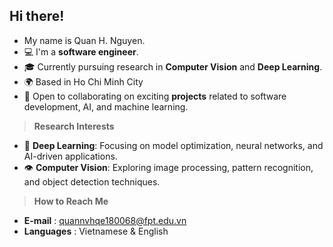 ## Hi there!
- My name is Quan H. Nguyen.
- 💻 I'm a <b>software engineer</b>.
- 🎓 Currently pursuing research in <b>Computer Vision</b> and <b>Deep Learning</b>.
- 🌍 Based in Ho Chi Minh City
- 🌟 Open to collaborating on exciting <b>projects</b> related to software development, AI, and machine learning.

> <b>Research Interests</b>
- 🧠 <b>Deep Learning</b>: Focusing on model optimization, neural networks, and AI-driven applications.
- 👁️ <b>Computer Vision</b>: Exploring image processing, pattern recognition, and object detection techniques.
  
> <b>How to Reach Me</b>
- <b>E-mail</b> : quannvhqe180068@fpt.edu.vn 
- <b>Languages</b> : Vietnamese & English  
